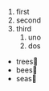 1. first
2. second
3. third
   1. uno
   2. dos
  
  
* trees:deciduous_tree:
* bees:bee:
* seas:ocean:
